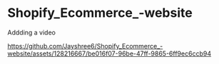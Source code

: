 # Shopify_Ecommerce_-website
Addding a video


https://github.com/Jayshree6/Shopify_Ecommerce_-website/assets/128216667/be016f07-96be-47ff-9865-6ff9ec6ccb94

